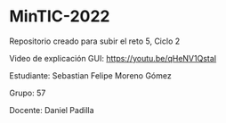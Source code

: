 # MinTIC-2022


Repositorio creado para subir el reto 5, Ciclo 2


Video de explicación GUI: https://youtu.be/qHeNV1QstaI




Estudiante: Sebastian Felipe Moreno Gómez

Grupo: 57

Docente: Daniel Padilla

